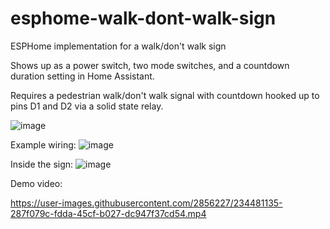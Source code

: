 # esphome-walk-dont-walk-sign
ESPHome implementation for a walk/don't walk sign

Shows up as a power switch, two mode switches, and a countdown duration setting in Home Assistant.

Requires a pedestrian walk/don't walk signal with countdown hooked up to pins D1 and D2 via a solid state relay.

![image](https://user-images.githubusercontent.com/2856227/234481027-8a05ba88-0cd6-487a-89d8-0c2a36040906.png)

Example wiring:
![image](https://user-images.githubusercontent.com/2856227/234481179-d4ce234f-40d1-4622-9c95-5ec433a89686.png)

Inside the sign:
![image](https://user-images.githubusercontent.com/2856227/234482191-37526367-6ad9-4bf6-beeb-43c0fce0670d.png)


Demo video:

https://user-images.githubusercontent.com/2856227/234481135-287f079c-fdda-45cf-b027-dc947f37cd54.mp4

